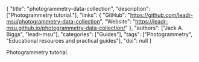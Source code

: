 {
  "title": "photogrammetry-data-collection",
  "description": ["Photogrammetry tutorial."],
  "links": {
    "GitHub": "https://github.com/leadr-msu/photogrammetry-data-collection",
    "Website": "https://leadr-msu.github.io/photogrammetry-data-collection/"
  },
  "authors": ["Jack A. Biggs", "leadr-msu"],
  "categories": ["Guides"],
  "tags": ["Photogrammetry", "Educational resources and practical guides"],
  "doi": null
}

<!-- Generated by csv2md.R – do not edit by hand -->

Photogrammetry tutorial.